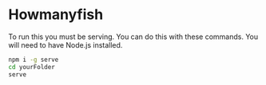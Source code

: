 # Howmanyfish

To run this you must be serving. You can do this with these commands. You will need to have Node.js installed.
``` sh
npm i -g serve
cd yourFolder
serve
```
